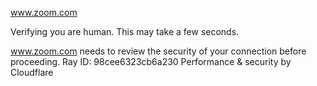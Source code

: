 www.zoom.com

Verifying you are human. This may take a few seconds.

www.zoom.com needs to review the security of your connection before proceeding.
Ray ID: 98cee6323cb6a230
Performance & security by Cloudflare